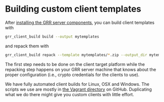 # Building custom client templates

After
[installing the GRR server components](../installing-grr-server/overview.md),
you can build client templates with

```bash
grr_client_build build --output mytemplates
```

and repack them with

```bash
grr_client_build repack --template mytemplates/*.zip --output_dir mytemplates
```

The first step needs to be done on the client target platform while the repacking step happens on your GRR server machine that knows about the proper configuration (i.e., crypto credentials for the clients to use).

We have fully automated client builds for Linux, OSX and Windows. The scripts we use are mostly in [the Vagrant directory](https://github.com/google/grr/tree/master/vagrant) on GitHub. Duplicating what we do there might give you custom clients with little effort.
